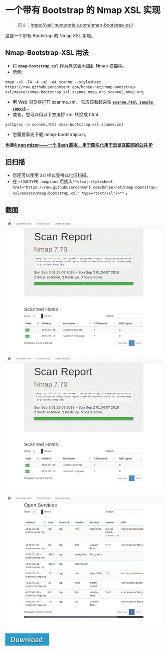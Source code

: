 # 一个带有 Bootstrap 的 Nmap XSL 实现

> 原文：<https://kalilinuxtutorials.com/nmap-bootstrap-xsl/>

这是一个带有 Bootstrap 的 Nmap XSL 实现。

## **Nmap-Bootstrap-XSL 用法**

*   将 **`nmap-bootstrap.xsl`** 作为样式表添加到 Nmap 扫描中。
*   示例:

```
nmap -sS -T4 -A -sC -oA scanme --stylesheet https://raw.githubusercontent.com/honze-net/nmap-bootstrap-xsl/master/nmap-bootstrap.xsl scanme.nmap.org scanme2.nmap.org
```

*   用 Web 浏览器打开 scanme.xml。它应该看起来像 **[`scanme.html sample report`](http://htmlpreview.github.io/?https://github.com/honze-net/nmap-bootstrap-xsl/blob/master/scanme.html)** 。
*   或者，您可以用以下方法将 xml 转换成 html

```
xsltproc -o scanme.html nmap-bootstrap.xsl scanme.xml
```

*   您需要事先下载 nmap-bootstrap.xsl。

**也读[4 non mizer——一个 Bash 脚本，用于匿名化用于浏览互联网的公共 IP](https://kalilinuxtutorials.com/4nonimizer/)**

## **旧扫描**

*   您还可以使用 xsl 样式表格式化旧扫描。
*   在 `<!DOCTYPE nmaprun>` 后插入`**<?xml-stylesheet
    href="https://raw.githubusercontent.com/honze-net/nmap-bootstrap-xsl/master/nmap-bootstrap.xsl"
    type="text/xsl"?>**` **。**

## **截图**

![](img/e0a6070835646d7fbffbc3a8dd7db649.png)![](img/41a4b61f284821db0659cb4464d4f2e7.png)

![](img/2310765d48fad1505a37eeb9a9848a5e.png)

[![](img/d861a9096555aeb1980fc054015933d7.png)](https://github.com/honze-net/nmap-bootstrap-xsl/)